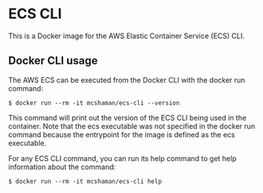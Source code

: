 # ECS CLI
This is a Docker image for the AWS Elastic Container Service (ECS) CLI.

## Docker CLI usage
The AWS ECS can be executed from the Docker CLI with the docker run command:

```
$ docker run --rm -it mcshaman/ecs-cli --version
```

This command will print out the version of the ECS CLI being used in the container. Note that the ecs executable was not specified in the docker run command because the entrypoint for the image is defined as the ecs executable.

For any ECS CLI command, you can run its help command to get help information about the command:

```
$ docker run --rm -it mcshaman/ecs-cli help
```
